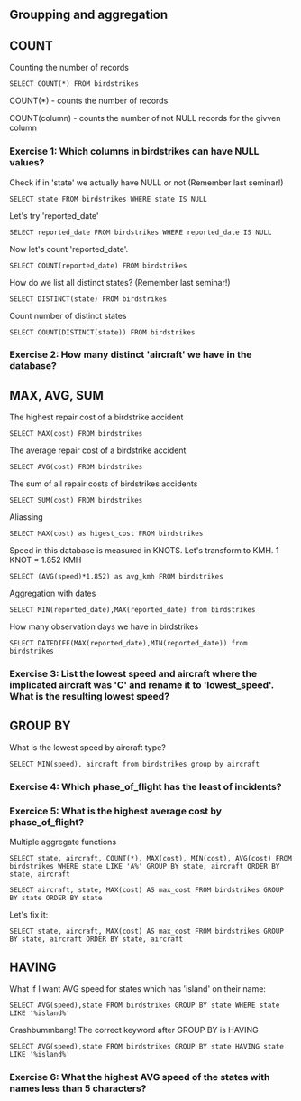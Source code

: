 ## Groupping and aggregation

## COUNT

Counting the number of records

`SELECT COUNT(*) FROM birdstrikes`

COUNT(*) - counts the number of records

COUNT(column) - counts the number of not NULL records for the givven column

### Exercise 1: Which columns in birdstrikes can have NULL values?

Check if in 'state' we actually have NULL or not (Remember last seminar!)

`SELECT state FROM birdstrikes WHERE state IS NULL`

Let's try 'reported_date'

`SELECT reported_date FROM birdstrikes WHERE reported_date IS NULL`

Now let's count 'reported_date'.  

`SELECT COUNT(reported_date) FROM birdstrikes`

How do we list all distinct states? (Remember last seminar!)

`SELECT DISTINCT(state) FROM birdstrikes`

Count number of distinct states

`SELECT COUNT(DISTINCT(state)) FROM birdstrikes`

### Exercise 2: How many distinct 'aircraft' we have in the database?

## MAX, AVG, SUM

The highest repair cost of a birdstrike accident

`SELECT MAX(cost) FROM birdstrikes`

The average repair cost of a birdstrike accident

`SELECT AVG(cost) FROM birdstrikes`

The sum of all repair costs of birdstrikes accidents

`SELECT SUM(cost) FROM birdstrikes`

Aliassing

`SELECT MAX(cost) as higest_cost FROM birdstrikes`

Speed in this database is measured in KNOTS. Let's transform to KMH. 1 KNOT = 1.852 KMH

`SELECT (AVG(speed)*1.852) as avg_kmh FROM birdstrikes`

Aggregation with dates

`SELECT MIN(reported_date),MAX(reported_date) from birdstrikes`

How many observation days we have in birdstrikes

`SELECT DATEDIFF(MAX(reported_date),MIN(reported_date)) from birdstrikes`


### Exercise 3: List the lowest speed and aircraft where the implicated aircraft was 'C' and rename it to 'lowest_speed'. What is the resulting lowest speed?


## GROUP BY

What is the lowest speed by aircraft type?

`SELECT MIN(speed), aircraft from birdstrikes group by aircraft`

### Exercise 4: Which phase_of_flight has the least of incidents? 
### Exercice 5: What is the highest average cost by phase_of_flight?

Multiple aggregate functions

`SELECT state, aircraft, COUNT(*), MAX(cost), MIN(cost), AVG(cost) FROM birdstrikes WHERE state LIKE 'A%' GROUP BY state, aircraft ORDER BY state, aircraft`

`SELECT aircraft, state, MAX(cost) AS max_cost FROM birdstrikes GROUP BY state ORDER BY state`

Let's fix it:

`SELECT state, aircraft, MAX(cost) AS max_cost FROM birdstrikes GROUP BY state, aircraft ORDER BY state, aircraft`

## HAVING

What if I want AVG speed for states which has 'island' on their name:

`SELECT AVG(speed),state FROM birdstrikes GROUP BY state WHERE state LIKE '%island%'`

Crashbummbang! The correct keyword after GROUP BY is HAVING

`SELECT AVG(speed),state FROM birdstrikes GROUP BY state HAVING state LIKE '%island%'`


### Exercise  6: What the highest AVG speed of the states with names less than 5 characters?







